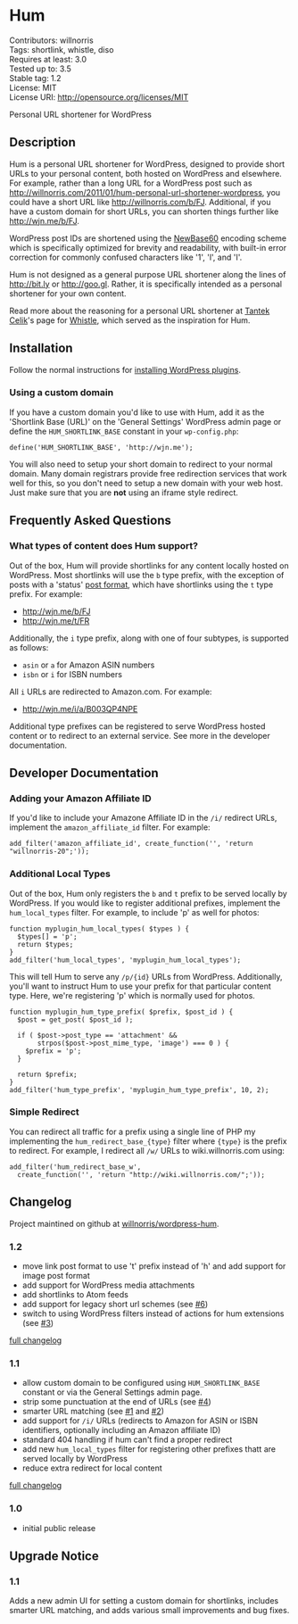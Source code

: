 # Hum #
Contributors: willnorris  
Tags: shortlink, whistle, diso  
Requires at least: 3.0  
Tested up to: 3.5  
Stable tag: 1.2  
License: MIT  
License URI: http://opensource.org/licenses/MIT  

Personal URL shortener for WordPress


## Description ##

Hum is a personal URL shortener for WordPress, designed to provide short URLs
to your personal content, both hosted on WordPress and elsewhere.  For example,
rather than a long URL for a WordPress post such as
<http://willnorris.com/2011/01/hum-personal-url-shortener-wordpress>, you could
have a short URL like <http://willnorris.com/b/FJ>.  Additional, if you have a
custom domain for short URLs, you can shorten things further like
<http://wjn.me/b/FJ>.

WordPress post IDs are shortened using the [NewBase60][] encoding scheme which is
specifically optimized for brevity and readability, with built-in error
correction for commonly confused characters like '1', 'l', and 'I'.

Hum is not designed as a general purpose URL shortener along the lines of
<http://bit.ly> or <http://goo.gl>.  Rather, it is specifically intended as a
personal shortener for your own content.

Read more about the reasoning for a personal URL shortener at [Tantek Celik][]'s
page for [Whistle][], which served as the inspiration for Hum.

[NewBase60]: http://ttk.me/w/NewBase60
[Tantek Celik]: http://tantek.com/
[Whistle]: http://ttk.me/w/Whistle


## Installation ##

Follow the normal instructions for [installing WordPress plugins][install].

[install]: http://codex.wordpress.org/Managing_Plugins#Installing_Plugins

### Using a custom domain ###

If you have a custom domain you'd like to use with Hum, add it as the
'Shortlink Base (URL)' on the 'General Settings' WordPress admin page or define
the `HUM_SHORTLINK_BASE` constant in your `wp-config.php`:

    define('HUM_SHORTLINK_BASE', 'http://wjn.me');

You will also need to setup your short domain to redirect to your normal
domain.  Many domain registrars provide free redirection services that work
well for this, so you don't need to setup a new domain with your web host.
Just make sure that you are **not** using an iframe style redirect.


## Frequently Asked Questions ##

### What types of content does Hum support? ###

Out of the box, Hum will provide shortlinks for any content locally hosted on
WordPress.  Most shortlinks will use the `b` type prefix, with the exception of
posts with a 'status' [post format][], which have shortlinks using the `t` type
prefix.  For example:

 - <http://wjn.me/b/FJ>
 - <http://wjn.me/t/FR>

Additionally, the `i` type prefix, along with one of four subtypes, is
supported as follows:

 - `asin` or `a` for Amazon ASIN numbers
 - `isbn` or `i` for ISBN numbers

All `i` URLs are redirected to Amazon.com.  For example:

 - <http://wjn.me/i/a/B003QP4NPE>

Additional type prefixes can be registered to serve WordPress hosted content or
to redirect to an external service.  See more in the developer documentation.

[post format]: http://codex.wordpress.org/Post_Formats


## Developer Documentation ##

### Adding your Amazon Affiliate ID ###

If you'd like to include your Amazone Affiliate ID in the `/i/` redirect URLs,
implement the `amazon_affiliate_id` filter.  For example:

    add_filter('amazon_affiliate_id', create_function('', 'return "willnorris-20";'));

### Additional Local Types ###

Out of the box, Hum only registers the `b` and `t` prefix to be served locally
by WordPress.  If you would like to register additional prefixes, implement the
`hum_local_types` filter.  For example, to include 'p' as well for photos:

    function myplugin_hum_local_types( $types ) {
      $types[] = 'p';
      return $types;
    }
    add_filter('hum_local_types', 'myplugin_hum_local_types');

This will tell Hum to serve any `/p/{id}` URLs from WordPress.  Additionally,
you'll want to instruct Hum to use your prefix for that particular content
type.  Here, we're registering 'p' which is normally used for photos.

    function myplugin_hum_type_prefix( $prefix, $post_id ) {
      $post = get_post( $post_id );

      if ( $post->post_type == 'attachment' &&
           strpos($post->post_mime_type, 'image') === 0 ) {
        $prefix = 'p';
      }

      return $prefix;
    }
    add_filter('hum_type_prefix', 'myplugin_hum_type_prefix', 10, 2);

### Simple Redirect ###

You can redirect all traffic for a prefix using a single line of PHP my
implementing the `hum_redirect_base_{type}` filter where `{type}` is the prefix
to redirect.  For example, I redirect all `/w/` URLs to wiki.willnorris.com
using:

    add_filter('hum_redirect_base_w',
      create_function('', 'return "http://wiki.willnorris.com/";'));


## Changelog ##

Project maintined on github at
[willnorris/wordpress-hum](https://github.com/willnorris/wordpress-hum).

### 1.2 ###

 - move link post format to use 't' prefix instead of 'h' and add support for
   image post format
 - add support for WordPress media attachments
 - add shortlinks to Atom feeds
 - add support for legacy short url schemes (see [#6][])
 - switch to using WordPress filters instead of actions for hum extensions (see
   [#3][])

[full changelog](https://github.com/willnorris/wordpress-hum/compare/1.1...1.2)

### 1.1 ###

 - allow custom domain to be configured using `HUM_SHORTLINK_BASE` constant or
   via the General Settings admin page.
 - strip some punctuation at the end of URLs (see [#4][])
 - smarter URL matching (see [#1][] and [#2][])
 - add support for `/i/` URLs (redirects to Amazon for ASIN or ISBN
   identifiers, optionally including an Amazon affiliate ID)
 - standard 404 handling if hum can't find a proper redirect
 - add new `hum_local_types` filter for registering other prefixes thatt are
   served locally by WordPress
 - reduce extra redirect for local content

[full changelog](https://github.com/willnorris/wordpress-hum/compare/1.0...1.1)

[#1]: https://github.com/willnorris/wordpress-hum/issues/1
[#2]: https://github.com/willnorris/wordpress-hum/issues/2
[#3]: https://github.com/willnorris/wordpress-hum/issues/3
[#4]: https://github.com/willnorris/wordpress-hum/issues/4
[#6]: https://github.com/willnorris/wordpress-hum/issues/6

### 1.0 ###
 - initial public release


## Upgrade Notice ##

### 1.1 ###
Adds a new admin UI for setting a custom domain for shortlinks, includes
smarter URL matching, and adds various small improvements and bug fixes.
